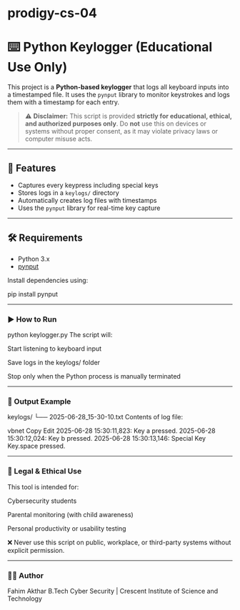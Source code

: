 # prodigy-cs-04
# ⌨️ Python Keylogger (Educational Use Only)

This project is a **Python-based keylogger** that logs all keyboard inputs into a timestamped file. It uses the `pynput` library to monitor keystrokes and logs them with a timestamp for each entry.

> ⚠️ **Disclaimer:** This script is provided **strictly for educational, ethical, and authorized purposes only**. Do **not** use this on devices or systems without proper consent, as it may violate privacy laws or computer misuse acts.

---

## 📌 Features

- Captures every keypress including special keys
- Stores logs in a `keylogs/` directory
- Automatically creates log files with timestamps
- Uses the `pynput` library for real-time key capture

---

## 🛠️ Requirements

- Python 3.x
- [pynput](https://pypi.org/project/pynput/)

Install dependencies using:

pip install pynput

---
### ▶️ How to Run

python keylogger.py
The script will:

Start listening to keyboard input

Save logs in the keylogs/ folder

Stop only when the Python process is manually terminated

---

### 📂 Output Example
keylogs/
└── 2025-06-28_15-30-10.txt
Contents of log file:

vbnet
Copy
Edit
2025-06-28 15:30:11,823: Key a pressed.
2025-06-28 15:30:12,024: Key b pressed.
2025-06-28 15:30:13,146: Special Key Key.space pressed.

---

### 📄 Legal & Ethical Use
This tool is intended for:

Cybersecurity students

Parental monitoring (with child awareness)

Personal productivity or usability testing

❌ Never use this script on public, workplace, or third-party systems without explicit permission.

---
### 👨‍💻 Author
Fahim Akthar
B.Tech Cyber Security | Crescent Institute of Science and Technology
